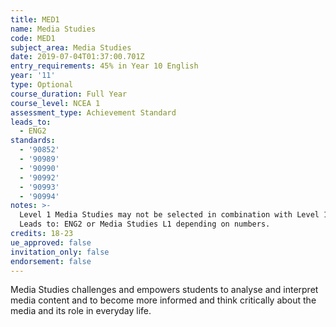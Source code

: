 ```yaml
---
title: MED1
name: Media Studies
code: MED1
subject_area: Media Studies
date: 2019-07-04T01:37:00.701Z
entry_requirements: 45% in Year 10 English
year: '11'
type: Optional
course_duration: Full Year
course_level: NCEA 1
assessment_type: Achievement Standard
leads_to:
  - ENG2
standards:
  - '90852'
  - '90989'
  - '90990'
  - '90992'
  - '90993'
  - '90994'
notes: >-
  Level 1 Media Studies may not be selected in combination with Level 1 English.
  Leads to: ENG2 or Media Studies L1 depending on numbers. 
credits: 18-23
ue_approved: false
invitation_only: false
endorsement: false
---
```

Media Studies challenges and empowers students to analyse and interpret media content and to become more informed and think critically about the media and its role in everyday life.
